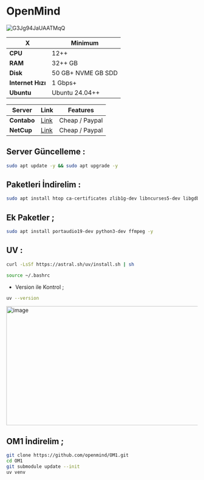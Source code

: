 # OpenMind

![G3Jg94JaUAATMqQ](https://github.com/user-attachments/assets/581c2d46-d082-45b8-a623-777ea4dcc433)

| X        | Minimum              |
|------------------|----------------------------|
| **CPU**          | 12++ |
| **RAM**          | 32++ GB                    |
| **Disk**      | 50 GB+ NVME GB SDD                   |
| **Internet Hızı**      | 1 Gbps+  |
| **Ubuntu**      | Ubuntu 24.04++  |


| Server         | Link              | Features |
|------------------|----------------------------|----------------------------|
| **Contabo**          | [Link](https://www.dpbolvw.net/click-101330552-12454592)                     | Cheap / Paypal  |
| **NetCup**          | [Link](https://www.netcup.com/en/?ref=261820) | Cheap / Paypal |


## Server Güncelleme : 

```bash
sudo apt update -y && sudo apt upgrade -y
```
## Paketleri İndirelim :

```bash
sudo apt install htop ca-certificates zlib1g-dev libncurses5-dev libgdbm-dev libnss3-dev tmux iptables curl nvme-cli git wget make jq libleveldb-dev build-essential pkg-config ncdu tar clang bsdmainutils lsb-release libssl-dev libreadline-dev libffi-dev jq gcc screen file unzip lz4 -y
```

## Ek Paketler ; 

```bash
sudo apt install portaudio19-dev python3-dev ffmpeg -y
```

## UV : 
```bash
curl -LsSf https://astral.sh/uv/install.sh | sh
```
```bash
source ~/.bashrc
```

- Version ile Kontrol ; 
```bash
uv --version
```

<img width="657" height="314" alt="image" src="https://github.com/user-attachments/assets/404a55b9-b380-4ded-adc9-72f8d7551d87" />

## OM1 İndirelim ; 
```bash
git clone https://github.com/openmind/OM1.git
cd OM1
git submodule update --init
uv venv
```
